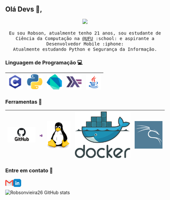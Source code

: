 ## Olá Devs :wave:, 
<p align="center">
  <samp>
  <img src="https://octodex.github.com/images/codercat.jpg" width=200>
<br><br>
    Eu sou Robson, atualmente tenho 21 anos, sou estudante de Ciência da Computação na <a href="http://www.ufu.br/">@UFU</a> :school: e aspirante a Desenvolvedor Mobile :iphone: </a> 
    <br>Atualmente estudando Python e Segurança da Informação.
  </samp>
</p>







### Linguagem de Programação :computer:
|<img src="https://raw.githubusercontent.com/Robsonvieira26/Robsonvieira26/master/src/c.png">|<img src="https://raw.githubusercontent.com/Robsonvieira26/Robsonvieira26/master/src/python.png">|<img src="https://raw.githubusercontent.com/Robsonvieira26/Robsonvieira26/master/src/Dart.png" width=48>|<img src="https://raw.githubusercontent.com/Robsonvieira26/Robsonvieira26/master/src/Haskell.png" width=48>|<img src="https://raw.githubusercontent.com/Robsonvieira26/Robsonvieira26/master/src/java.png">|
|:---:|:---:|:---:|:---:|:---:|

### Ferramentas :rocket:
| <img src="https://raw.githubusercontent.com/Robsonvieira26/Robsonvieira26/master/src/tools/github.png"> | <img src="https://raw.githubusercontent.com/Robsonvieira26/Robsonvieira26/master/src/tools/visualstudio.png"> | <img src="https://raw.githubusercontent.com/Robsonvieira26/Robsonvieira26/master/src/tools/linux.png"> | <img src="https://raw.githubusercontent.com/Robsonvieira26/Robsonvieira26/master/src/tools/docker.svg"> | <img src="https://raw.githubusercontent.com/Robsonvieira26/Robsonvieira26/master/src/tools/kali-logo.png"> |
| :----------------------------------------------------------: | :----------------------------------------------------------: | :----------------------------------------------------------: | ------------------------------------------------------------ | ------------------------------------------------------------ |

### Entre em contato :speech_balloon:

<a href="mailto:robsonvieirajr@protonmail.com?Subject=Contato%20do%Github"><img align="left" alt="Email de Robson" width="25px" src="https://raw.githubusercontent.com/Robsonvieira26/Robsonvieira26/master/src/contact/gmail.png" /></a> <a href="https://www.linkedin.com/in/robson-vieira-a1ba951a7/"><img align="left" alt="Linkedin de Robson" width="25px" src="https://raw.githubusercontent.com/Robsonvieira26/Robsonvieira26/master/src/contact/linkedin.png"/></a>
<br><br>
![Robsonvieira26 GitHub stats](https://github-readme-stats.vercel.app/api?username=robsonvieira26&count_private=true&show_icons=true)
